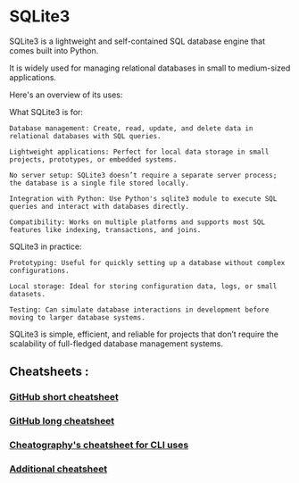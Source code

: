 # SQLite3 

SQLite3 is a lightweight and self-contained SQL database engine that comes built into Python. 

It is widely used for managing relational databases in small to medium-sized applications. 

Here's an overview of its uses:

What SQLite3 is for:

    Database management: Create, read, update, and delete data in relational databases with SQL queries.

    Lightweight applications: Perfect for local data storage in small projects, prototypes, or embedded systems.

    No server setup: SQLite3 doesn’t require a separate server process; the database is a single file stored locally.

    Integration with Python: Use Python's sqlite3 module to execute SQL queries and interact with databases directly.

    Compatibility: Works on multiple platforms and supports most SQL features like indexing, transactions, and joins.

SQLite3 in practice:

    Prototyping: Useful for quickly setting up a database without complex configurations.

    Local storage: Ideal for storing configuration data, logs, or small datasets.

    Testing: Can simulate database interactions in development before moving to larger database systems.

SQLite3 is simple, efficient, and reliable for projects that don’t require the scalability of full-fledged database management systems.

## Cheatsheets :

### [GitHub short cheatsheet](https://gist.github.com/7aman/23678d233fa50900cc70ebfef2fd1f94)

### [GitHub long cheatsheet](https://gist.github.com/imShakil/478859e7a1aba8e08057535a062e6537)

### [Cheatography's cheatsheet for CLI uses](https://cheatography.com/richardjh/cheat-sheets/sqlite3/)

### [Additional cheatsheet](https://www.sqlitetutorial.net/sqlite-cheat-sheet/)